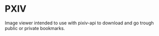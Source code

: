 # PXIV
Image viewer intended to use with pixiv-api to download and go trough public or private bookmarks.
